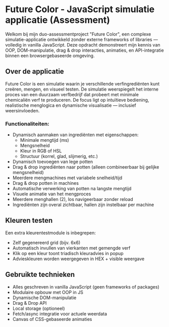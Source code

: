 # Future Color - JavaScript simulatie applicatie (Assessment)
Welkom bij mijn duo-assessmentproject "Future Color", een complexe simulatie-applicatie ontwikkeld zonder externe frameworks of libraries — volledig in vanilla JavaScript. Deze opdracht demonstreert mijn kennis van OOP, DOM-manipulatie, drag & drop interacties, animaties, en API-integratie binnen een browsergebaseerde omgeving.

## Over de applicatie
Future Color is een simulatie waarin je verschillende verfingrediënten kunt creëren, mengen, en visueel testen. De simulatie weerspiegelt het interne proces van een duurzaam verfbedrijf dat probeert met minimale chemicaliën verf te produceren. De focus ligt op intuïtieve bediening, realistische menglogica en dynamische visualisatie — inclusief weersinvloeden.

### Functionaliteiten:
- Dynamisch aanmaken van ingrediënten met eigenschappen:
  - Minimale mengtijd (ms)
  - Mengsnelheid
  - Kleur in RGB of HSL
  - Structuur (korrel, glad, slijmerig, etc.)
- Dynamisch toevoegen van lege potten
- Drag & drop ingrediënten naar potten (alleen combineerbaar bij gelijke mengsnelheid)
- Meerdere mengmachines met variabele snelheid/tijd
- Drag & drop potten in machines
- Automatische verwerking van potten na langste mengtijd
- Visuele animatie van het mengproces
- Meerdere menghallen (2), los navigeerbaar zonder reload
- Ingrediënten zijn overal zichtbaar, hallen zijn instelbaar per machine

## Kleuren testen
Een extra kleurentestmodule is inbegrepen:
- Zelf gegenereerd grid (bijv. 6x6)
- Automatisch invullen van vierkanten met gemengde verf
- Klik op een kleur toont triadisch kleuradvies in popup
- Advieskleuren worden weergegeven in HEX + visible weergave

## Gebruikte technieken
- Alles geschreven in vanilla JavaScript (geen frameworks of packages)
- Modulaire opbouw met OOP in JS
- Dynamische DOM-manipulatie
- Drag & Drop API
- Local storage (optioneel)
- Fetch/async integratie voor actuele weerdata
- Canvas of CSS-gebaseerde animaties

